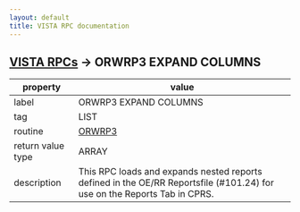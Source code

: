 ```yaml
---
layout: default
title: VISTA RPC documentation
---
```




## [VISTA RPCs](TableOfContent.md) &#8594; ORWRP3 EXPAND COLUMNS 

 property | value 
--- | --- 
 label | ORWRP3 EXPAND COLUMNS
 tag | LIST
 routine | [ORWRP3](http://code.osehra.org/dox/Routine_ORWRP3_source.html)
 return value type | ARRAY
 description | This RPC loads and expands nested reports defined in the OE/RR Reportsfile (#101.24) for use on the Reports Tab in CPRS.